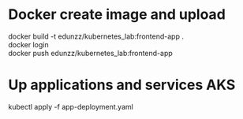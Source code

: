 # Docker create image and upload
docker build -t edunzz/kubernetes_lab:frontend-app .
<br>
docker login
<br>
docker push edunzz/kubernetes_lab:frontend-app
<br>
# Up applications and services AKS
kubectl apply -f app-deployment.yaml
<br>

